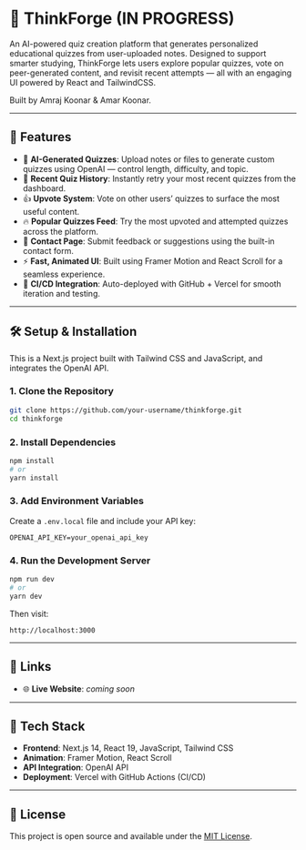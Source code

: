 # 🧠 ThinkForge (IN PROGRESS)

An AI-powered quiz creation platform that generates personalized educational quizzes from user-uploaded notes. Designed to support smarter studying, ThinkForge lets users explore popular quizzes, vote on peer-generated content, and revisit recent attempts — all with an engaging UI powered by React and TailwindCSS.

Built by Amraj Koonar & Amar Koonar.

---

## 🎯 Features

- 📄 **AI-Generated Quizzes**: Upload notes or files to generate custom quizzes using OpenAI — control length, difficulty, and topic.
- 🔁 **Recent Quiz History**: Instantly retry your most recent quizzes from the dashboard.
- 👍 **Upvote System**: Vote on other users’ quizzes to surface the most useful content.
- 🔥 **Popular Quizzes Feed**: Try the most upvoted and attempted quizzes across the platform.
- 📇 **Contact Page**: Submit feedback or suggestions using the built-in contact form.
- ⚡ **Fast, Animated UI**: Built using Framer Motion and React Scroll for a seamless experience.
- 🔁 **CI/CD Integration**: Auto-deployed with GitHub + Vercel for smooth iteration and testing.

---

## 🛠️ Setup & Installation

This is a Next.js project built with Tailwind CSS and JavaScript, and integrates the OpenAI API.

### 1. **Clone the Repository**
```bash
git clone https://github.com/your-username/thinkforge.git
cd thinkforge
```

### 2. **Install Dependencies**
```bash
npm install
# or
yarn install
```

### 3. **Add Environment Variables**

Create a `.env.local` file and include your API key:
```env
OPENAI_API_KEY=your_openai_api_key
```

### 4. **Run the Development Server**
```bash
npm run dev
# or
yarn dev
```

Then visit:
```
http://localhost:3000
```

---

## 📌 Links

- 🌐 **Live Website**: *coming soon*

---

## 🧠 Tech Stack

- **Frontend**: Next.js 14, React 19, JavaScript, Tailwind CSS
- **Animation**: Framer Motion, React Scroll
- **API Integration**: OpenAI API
- **Deployment**: Vercel with GitHub Actions (CI/CD)

---

## 📄 License

This project is open source and available under the [MIT License](LICENSE).
